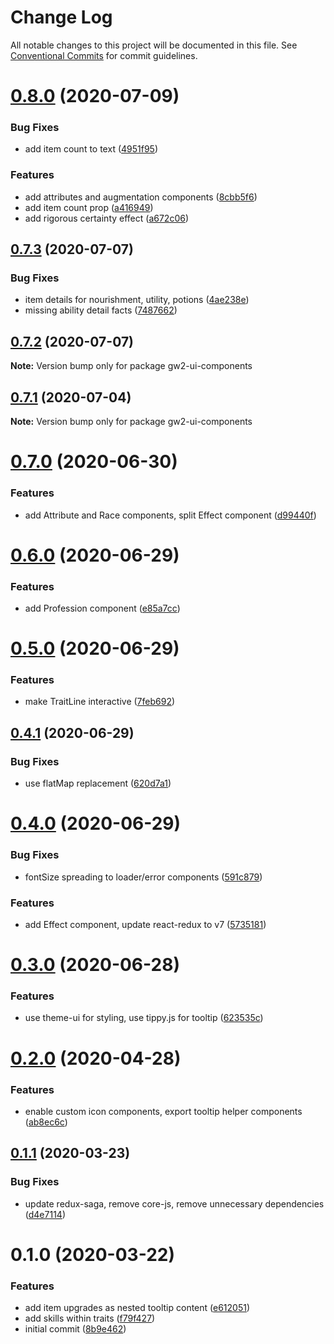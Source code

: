 # Change Log

All notable changes to this project will be documented in this file.
See [Conventional Commits](https://conventionalcommits.org) for commit guidelines.

# [0.8.0](https://github.com/ManuelHaag/gw2-ui/tree/master/packages/gw2-ui-components/compare/gw2-ui-components@0.7.3...gw2-ui-components@0.8.0) (2020-07-09)


### Bug Fixes

* add item count to text ([4951f95](https://github.com/ManuelHaag/gw2-ui/tree/master/packages/gw2-ui-components/commit/4951f954c10d6bf7c9e54b585e4d69d74957dba4))


### Features

* add attributes and augmentation components ([8cbb5f6](https://github.com/ManuelHaag/gw2-ui/tree/master/packages/gw2-ui-components/commit/8cbb5f6f50a825760382863dca58b9a639f64d36))
* add item count prop ([a416949](https://github.com/ManuelHaag/gw2-ui/tree/master/packages/gw2-ui-components/commit/a416949a408d2f8530ffa6ce5991acb7b76a4c48))
* add rigorous certainty effect ([a672c06](https://github.com/ManuelHaag/gw2-ui/tree/master/packages/gw2-ui-components/commit/a672c063177421d6c4128c1dda05f22961c6fa84))





## [0.7.3](https://github.com/ManuelHaag/gw2-ui/tree/master/packages/gw2-ui-components/compare/gw2-ui-components@0.7.2...gw2-ui-components@0.7.3) (2020-07-07)


### Bug Fixes

* item details for nourishment, utility, potions ([4ae238e](https://github.com/ManuelHaag/gw2-ui/tree/master/packages/gw2-ui-components/commit/4ae238e3c7896b6431b93de0da9986969d274948))
* missing ability detail facts ([7487662](https://github.com/ManuelHaag/gw2-ui/tree/master/packages/gw2-ui-components/commit/74876626b1f8d7c495aa91d46acac50dbbaa6a72))





## [0.7.2](https://github.com/ManuelHaag/gw2-ui/tree/master/packages/gw2-ui-components/compare/gw2-ui-components@0.7.1...gw2-ui-components@0.7.2) (2020-07-07)

**Note:** Version bump only for package gw2-ui-components





## [0.7.1](https://github.com/ManuelHaag/gw2-ui/tree/master/packages/gw2-ui-components/compare/gw2-ui-components@0.7.0...gw2-ui-components@0.7.1) (2020-07-04)

**Note:** Version bump only for package gw2-ui-components





# [0.7.0](https://github.com/ManuelHaag/gw2-ui/tree/master/packages/gw2-ui-components/compare/gw2-ui-components@0.6.0...gw2-ui-components@0.7.0) (2020-06-30)


### Features

* add Attribute and Race components, split Effect component ([d99440f](https://github.com/ManuelHaag/gw2-ui/tree/master/packages/gw2-ui-components/commit/d99440f5418fe56667ddb9479cfd562193d23456))





# [0.6.0](https://github.com/ManuelHaag/gw2-ui/tree/master/packages/gw2-ui-components/compare/gw2-ui-components@0.5.0...gw2-ui-components@0.6.0) (2020-06-29)


### Features

* add Profession component ([e85a7cc](https://github.com/ManuelHaag/gw2-ui/tree/master/packages/gw2-ui-components/commit/e85a7ccd69350d2d85af8406bb220aa681067428))





# [0.5.0](https://github.com/ManuelHaag/gw2-ui/tree/master/packages/gw2-ui-components/compare/gw2-ui-components@0.4.1...gw2-ui-components@0.5.0) (2020-06-29)


### Features

* make TraitLine interactive ([7feb692](https://github.com/ManuelHaag/gw2-ui/tree/master/packages/gw2-ui-components/commit/7feb692dcd25dde288a5a41e0ef6ec52fc7fbbd2))





## [0.4.1](https://github.com/ManuelHaag/gw2-ui/tree/master/packages/gw2-ui-components/compare/gw2-ui-components@0.4.0...gw2-ui-components@0.4.1) (2020-06-29)


### Bug Fixes

* use flatMap replacement ([620d7a1](https://github.com/ManuelHaag/gw2-ui/tree/master/packages/gw2-ui-components/commit/620d7a1d44eeb78f1bfed4e5729649d8c3b24bdb))





# [0.4.0](https://github.com/ManuelHaag/gw2-ui/tree/master/packages/gw2-ui-components/compare/gw2-ui-components@0.3.0...gw2-ui-components@0.4.0) (2020-06-29)


### Bug Fixes

* fontSize spreading to loader/error components ([591c879](https://github.com/ManuelHaag/gw2-ui/tree/master/packages/gw2-ui-components/commit/591c8792f7b9dd041ac55413d7104b0e4a06f253))


### Features

* add Effect component, update react-redux to v7 ([5735181](https://github.com/ManuelHaag/gw2-ui/tree/master/packages/gw2-ui-components/commit/5735181d61abf0b66b30b6381a63ad1039a9d0d0))





# [0.3.0](https://github.com/ManuelHaag/gw2-ui/tree/master/packages/gw2-ui-components/compare/gw2-ui-components@0.2.0...gw2-ui-components@0.3.0) (2020-06-28)


### Features

* use theme-ui for styling, use tippy.js for tooltip ([623535c](https://github.com/ManuelHaag/gw2-ui/tree/master/packages/gw2-ui-components/commit/623535cb7394845af12f80fa640a2cfd317d21d7))





# [0.2.0](https://github.com/ManuelHaag/gw2-ui/tree/master/packages/gw2-ui-components/compare/gw2-ui-components@0.1.1...gw2-ui-components@0.2.0) (2020-04-28)


### Features

* enable custom icon components, export tooltip helper components ([ab8ec6c](https://github.com/ManuelHaag/gw2-ui/tree/master/packages/gw2-ui-components/commit/ab8ec6ccaec8b6483446e8a58b714bf209edbd86))





## [0.1.1](https://github.com/ManuelHaag/gw2-ui/tree/master/packages/gw2-ui-components/compare/gw2-ui-components@0.1.0...gw2-ui-components@0.1.1) (2020-03-23)


### Bug Fixes

* update redux-saga, remove core-js, remove unnecessary dependencies ([d4e7114](https://github.com/ManuelHaag/gw2-ui/tree/master/packages/gw2-ui-components/commit/d4e71142a66d720f71edad94ef652406d47bf2fe))





# 0.1.0 (2020-03-22)


### Features

* add item upgrades as nested tooltip content ([e612051](https://github.com/ManuelHaag/gw2-ui/tree/master/packages/gw2-ui-components/commit/e6120517b15b1b21ae4f3e96228ad95e1b427566))
* add skills within traits ([f79f427](https://github.com/ManuelHaag/gw2-ui/tree/master/packages/gw2-ui-components/commit/f79f42756a43acc006404839bb72f25d17a40aee))
* initial commit ([8b9e462](https://github.com/ManuelHaag/gw2-ui/tree/master/packages/gw2-ui-components/commit/8b9e46288d3804f92ae87ddb0e41d23bdaa0126b))
